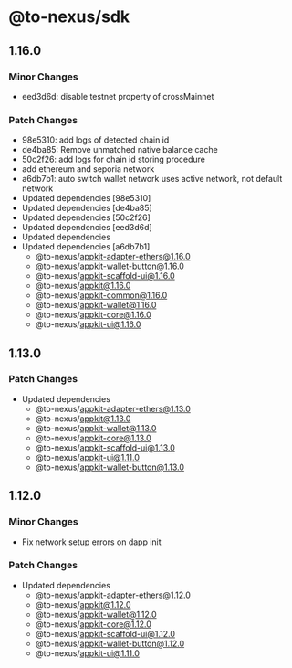 # @to-nexus/sdk

## 1.16.0

### Minor Changes

- eed3d6d: disable testnet property of crossMainnet

### Patch Changes

- 98e5310: add logs of detected chain id
- de4ba85: Remove unmatched native balance cache
- 50c2f26: add logs for chain id storing procedure
- add ethereum and seporia network
- a6db7b1: auto switch wallet network uses active network, not default network
- Updated dependencies [98e5310]
- Updated dependencies [de4ba85]
- Updated dependencies [50c2f26]
- Updated dependencies [eed3d6d]
- Updated dependencies
- Updated dependencies [a6db7b1]
  - @to-nexus/appkit-adapter-ethers@1.16.0
  - @to-nexus/appkit-wallet-button@1.16.0
  - @to-nexus/appkit-scaffold-ui@1.16.0
  - @to-nexus/appkit@1.16.0
  - @to-nexus/appkit-common@1.16.0
  - @to-nexus/appkit-wallet@1.16.0
  - @to-nexus/appkit-core@1.16.0
  - @to-nexus/appkit-ui@1.16.0

## 1.13.0

### Patch Changes

- Updated dependencies
  - @to-nexus/appkit-adapter-ethers@1.13.0
  - @to-nexus/appkit@1.13.0
  - @to-nexus/appkit-wallet@1.13.0
  - @to-nexus/appkit-core@1.13.0
  - @to-nexus/appkit-scaffold-ui@1.13.0
  - @to-nexus/appkit-ui@1.11.0
  - @to-nexus/appkit-wallet-button@1.13.0

## 1.12.0

### Minor Changes

- Fix network setup errors on dapp init

### Patch Changes

- Updated dependencies
  - @to-nexus/appkit-adapter-ethers@1.12.0
  - @to-nexus/appkit@1.12.0
  - @to-nexus/appkit-wallet@1.12.0
  - @to-nexus/appkit-core@1.12.0
  - @to-nexus/appkit-scaffold-ui@1.12.0
  - @to-nexus/appkit-wallet-button@1.12.0
  - @to-nexus/appkit-ui@1.11.0
